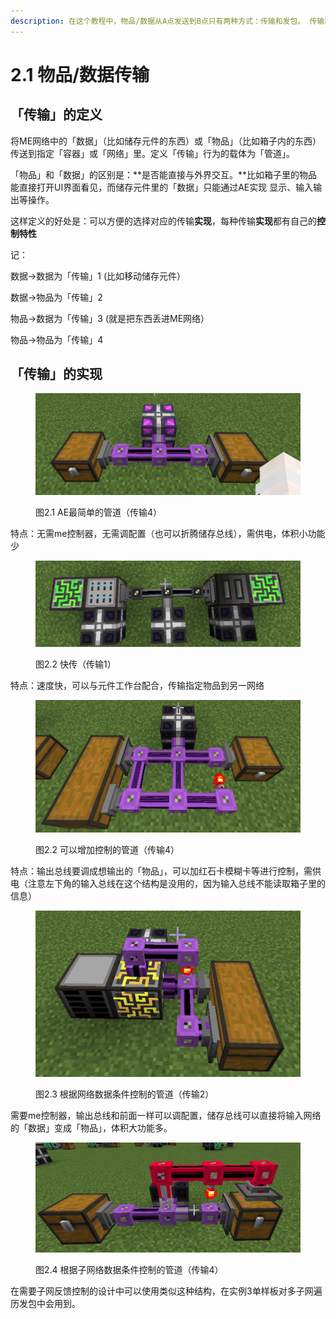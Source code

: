 ```yaml
---
description: 在这个教程中，物品/数据从A点发送到B点只有两种方式：传输和发包。 传输和发包的区别和联系，在发包那一节会介绍。
---
```


# 2.1 物品/数据传输

## 「传输」的定义

将ME网络中的「数据」（比如储存元件的东西）或「物品」（比如箱子内的东西）传送到指定「容器」或「网络」里。定义「传输」行为的载体为「管道」。

「物品」和「数据」的区别是：**是否能直接与外界交互。**比如箱子里的物品能直接打开UI界面看见，而储存元件里的「数据」只能通过AE实现  显示、输入输出等操作。

这样定义的好处是：可以方便的选择对应的传输**实现**，每种传输**实现**都有自己的**控制特性**

记：

数据→数据为「传输」1 (比如移动储存元件）

数据→物品为「传输」2

物品→数据为「传输」3 (就是把东西丢进ME网络）

物品→物品为「传输」4

## 「传输」的实现

<figure><img src="../.gitbook/assets/image (3) (1).png" alt=""><figcaption><p>图2.1 AE最简单的管道（传输4）</p></figcaption></figure>

特点：无需me控制器，无需调配置（也可以折腾储存总线），需供电，体积小功能少

<figure><img src="../.gitbook/assets/image (4).png" alt=""><figcaption><p>图2.2 快传（传输1）</p></figcaption></figure>

特点：速度快，可以与元件工作台配合，传输指定物品到另一网络

<figure><img src="../.gitbook/assets/image (5) (1).png" alt=""><figcaption><p>图2.2 可以增加控制的管道（传输4）</p></figcaption></figure>

特点：输出总线要调成想输出的「物品」，可以加红石卡模糊卡等进行控制，需供电（注意左下角的输入总线在这个结构是没用的，因为输入总线不能读取箱子里的信息）

<figure><img src="../.gitbook/assets/image (4) (2).png" alt=""><figcaption><p>图2.3 根据网络数据条件控制的管道（传输2）</p></figcaption></figure>

需要me控制器，输出总线和前面一样可以调配置，储存总线可以直接将输入网络的「数据」变成「物品」，体积大功能多。

<figure><img src="../.gitbook/assets/image (6) (1).png" alt=""><figcaption><p>图2.4 根据子网络数据条件控制的管道（传输4）</p></figcaption></figure>

在需要子网反馈控制的设计中可以使用类似这种结构，在实例3单样板对多子网遍历发包中会用到。

